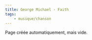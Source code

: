 ```yaml
---
title: George Michael - Faith
tags:
    - musique/chanson
---
```


Page créée automatiquement, mais vide.
